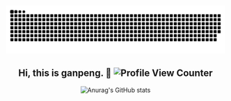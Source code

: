 <picture>
  <source media="(prefers-color-scheme: dark)" srcset="https://raw.githubusercontent.com/gp0119/gp0119/output/github-contribution-grid-snake-dark.svg">
  <source media="(prefers-color-scheme: light)" srcset="https://raw.githubusercontent.com/gp0119/gp0119/output/github-contribution-grid-snake.svg">
  <img alt="github contribution grid snake animation" src="https://raw.githubusercontent.com/gp0119/gp0119/output/github-contribution-grid-snake.svg">
</picture>


<div align=center>

## Hi, this is ganpeng. :wave: ![Profile View Counter](https://komarev.com/ghpvc/?username=gp0119)

![Anurag's GitHub stats](https://github-readme-stats.vercel.app/api?username=gp0119&show_icons=true&theme=onedark)

</div>

<!--
**gp0119/gp0119** is a ✨ _special_ ✨ repository because its `README.md` (this file) appears on your GitHub profile.

Here are some ideas to get you started:

- 🔭 I’m currently working on ...
- 🌱 I’m currently learning ...
- 👯 I’m looking to collaborate on ...
- 🤔 I’m looking for help with ...
- 💬 Ask me about ...
- 📫 How to reach me: ...
- 😄 Pronouns: ...
- ⚡ Fun fact: ...
-->
